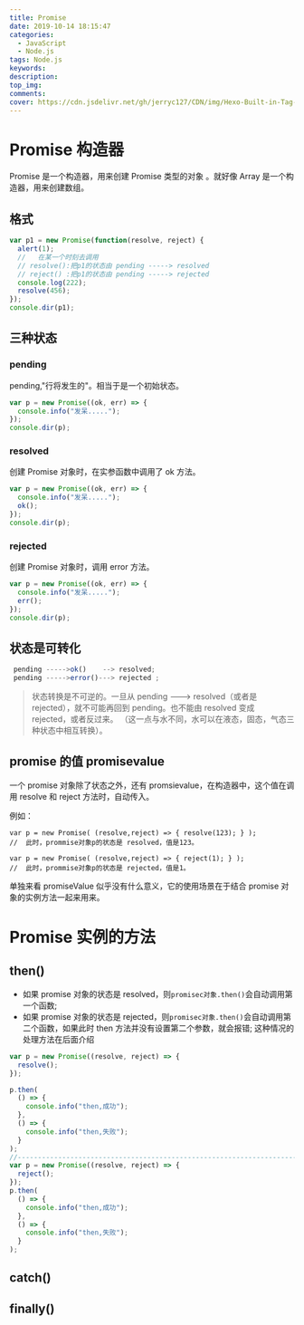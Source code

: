 ```yaml
---
title: Promise
date: 2019-10-14 18:15:47
categories:
  - JavaScript
  - Node.js
tags: Node.js
keywords:
description:
top_img:
comments:
cover: https://cdn.jsdelivr.net/gh/jerryc127/CDN/img/Hexo-Built-in-Tag-Plugins-COVER.png
---
```


# Promise 构造器

Promise 是一个构造器，用来创建 Promise 类型的对象 。就好像 Array 是一个构造器，用来创建数组。

## 格式

```js
var p1 = new Promise(function(resolve, reject) {
  alert(1);
  //   在某一个时刻去调用
  // resolve():把p1的状态由 pending -----> resolved
  // reject() :把p1的状态由 pending -----> rejected
  console.log(222);
  resolve(456);
});
console.dir(p1);
```

## 三种状态

### pending

pending,"行将发生的"。相当于是一个初始状态。

```js
var p = new Promise((ok, err) => {
  console.info("发呆.....");
});
console.dir(p);
```

### resolved

创建 Promise 对象时，在实参函数中调用了 ok 方法。

```js
var p = new Promise((ok, err) => {
  console.info("发呆.....");
  ok();
});
console.dir(p);
```

### rejected

创建 Promise 对象时，调用 error 方法。

```js
var p = new Promise((ok, err) => {
  console.info("发呆.....");
  err();
});
console.dir(p);
```

## 状态是可转化

```js
 pending ----->ok()    --> resolved;
 pending ----->error()---> rejected ;
```

> 状态转换是不可逆的。一旦从 pending ---> resolved（或者是 rejected），就不可能再回到 pending。也不能由 resolved 变成 rejected，或者反过来。 （这一点与水不同，水可以在液态，固态，气态三种状态中相互转换）。

## promise 的值 promisevalue

一个 promise 对象除了状态之外，还有 promsievalue，在构造器中，这个值在调用 resolve 和 reject 方法时，自动传入。

例如：

```
var p = new Promise( (resolve,reject) => { resolve(123); } );
//  此时，prommise对象p的状态是 resolved，值是123。

var p = new Promise( (resolve,reject) => { reject(1); } );
//  此时，prommise对象p的状态是 rejected，值是1。
```

单独来看 promiseValue 似乎没有什么意义，它的使用场景在于结合 promise 对象的实例方法一起来用来。

# Promise 实例的方法

## then()

- 如果 promise 对象的状态是 resolved，则`promisec对象.then()`会自动调用第一个函数;
- 如果 promise 对象的状态是 rejected，则`promisec对象.then()`会自动调用第二个函数，如果此时 then 方法并没有设置第二个参数，就会报错; 这种情况的处理方法在后面介绍

```js
var p = new Promise((resolve, reject) => {
  resolve();
});

p.then(
  () => {
    console.info("then,成功");
  },
  () => {
    console.info("then,失败");
  }
);
//--------------------------------------------------------------------------------------
var p = new Promise((resolve, reject) => {
  reject();
});
p.then(
  () => {
    console.info("then,成功");
  },
  () => {
    console.info("then,失败");
  }
);
```

## catch()

## finally()
